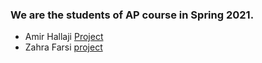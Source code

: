 ### We are the students of AP course in Spring 2021.

- Amir Hallaji [Project](https://github.com/amirhallaji/Computational-Intelligence)
- Zahra Farsi [project](https://github.com/Zahra-Farsi/git-hw.git)
